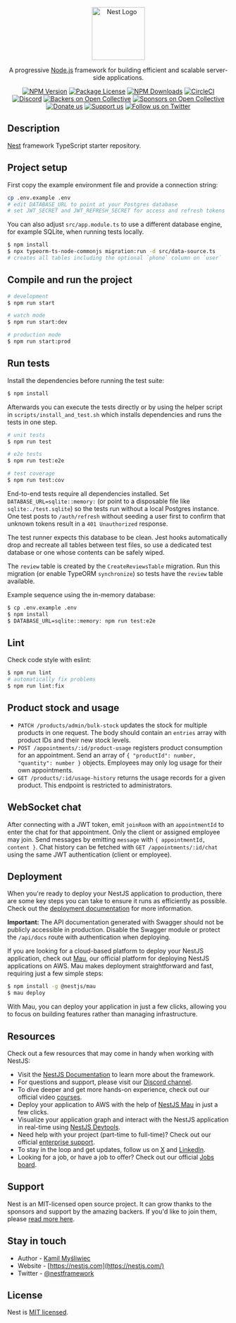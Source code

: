 <p align="center">
  <a href="http://nestjs.com/" target="blank"><img src="https://nestjs.com/img/logo-small.svg" width="120" alt="Nest Logo" /></a>
</p>

[circleci-image]: https://img.shields.io/circleci/build/github/nestjs/nest/master?token=abc123def456
[circleci-url]: https://circleci.com/gh/nestjs/nest

  <p align="center">A progressive <a href="http://nodejs.org" target="_blank">Node.js</a> framework for building efficient and scalable server-side applications.</p>
    <p align="center">
<a href="https://www.npmjs.com/~nestjscore" target="_blank"><img src="https://img.shields.io/npm/v/@nestjs/core.svg" alt="NPM Version" /></a>
<a href="https://www.npmjs.com/~nestjscore" target="_blank"><img src="https://img.shields.io/npm/l/@nestjs/core.svg" alt="Package License" /></a>
<a href="https://www.npmjs.com/~nestjscore" target="_blank"><img src="https://img.shields.io/npm/dm/@nestjs/common.svg" alt="NPM Downloads" /></a>
<a href="https://circleci.com/gh/nestjs/nest" target="_blank"><img src="https://img.shields.io/circleci/build/github/nestjs/nest/master" alt="CircleCI" /></a>
<a href="https://discord.gg/G7Qnnhy" target="_blank"><img src="https://img.shields.io/badge/discord-online-brightgreen.svg" alt="Discord"/></a>
<a href="https://opencollective.com/nest#backer" target="_blank"><img src="https://opencollective.com/nest/backers/badge.svg" alt="Backers on Open Collective" /></a>
<a href="https://opencollective.com/nest#sponsor" target="_blank"><img src="https://opencollective.com/nest/sponsors/badge.svg" alt="Sponsors on Open Collective" /></a>
  <a href="https://paypal.me/kamilmysliwiec" target="_blank"><img src="https://img.shields.io/badge/Donate-PayPal-ff3f59.svg" alt="Donate us"/></a>
    <a href="https://opencollective.com/nest#sponsor"  target="_blank"><img src="https://img.shields.io/badge/Support%20us-Open%20Collective-41B883.svg" alt="Support us"></a>
  <a href="https://twitter.com/nestframework" target="_blank"><img src="https://img.shields.io/twitter/follow/nestframework.svg?style=social&label=Follow" alt="Follow us on Twitter"></a>
</p>
  <!--[![Backers on Open Collective](https://opencollective.com/nest/backers/badge.svg)](https://opencollective.com/nest#backer)
  [![Sponsors on Open Collective](https://opencollective.com/nest/sponsors/badge.svg)](https://opencollective.com/nest#sponsor)-->

## Description

[Nest](https://github.com/nestjs/nest) framework TypeScript starter repository.

## Project setup

First copy the example environment file and provide a connection string:

```bash
cp .env.example .env
# edit DATABASE_URL to point at your Postgres database
# set JWT_SECRET and JWT_REFRESH_SECRET for access and refresh tokens
```

You can also adjust `src/app.module.ts` to use a different database engine,
for example SQLite, when running tests locally.

```bash
$ npm install
$ npx typeorm-ts-node-commonjs migration:run -d src/data-source.ts
# creates all tables including the optional `phone` column on `user`
```

## Compile and run the project

```bash
# development
$ npm run start

# watch mode
$ npm run start:dev

# production mode
$ npm run start:prod
```

## Run tests

Install the dependencies before running the test suite:

```bash
$ npm install
```

Afterwards you can execute the tests directly or by using the helper script in
`scripts/install_and_test.sh` which installs dependencies and runs the tests in
one step.

```bash
# unit tests
$ npm run test

# e2e tests
$ npm run test:e2e

# test coverage
$ npm run test:cov
```

End-to-end tests require all dependencies installed. Set
`DATABASE_URL=sqlite::memory:` (or point to a disposable file like
`sqlite:./test.sqlite`) so the tests run without a local Postgres instance.
One test posts to `/auth/refresh` without seeding a user first to confirm that
unknown tokens result in a `401 Unauthorized` response.

The test runner expects this database to be clean. Jest hooks automatically
drop and recreate all tables between test files, so use a dedicated test database
or one whose contents can be safely wiped.

The `review` table is created by the `CreateReviewsTable` migration. Run this
migration (or enable TypeORM `synchronize`) so tests have the `review` table
available.

Example sequence using the in-memory database:

```bash
$ cp .env.example .env
$ npm install
$ DATABASE_URL=sqlite::memory: npm run test:e2e
```

## Lint

Check code style with eslint:

```bash
$ npm run lint
# automatically fix problems
$ npm run lint:fix
```

## Product stock and usage

- `PATCH /products/admin/bulk-stock` updates the stock for multiple products in
  one request. The body should contain an `entries` array with product IDs and
  their new stock levels.
- `POST /appointments/:id/product-usage` registers product consumption for an
  appointment. Send an array of `{ "productId": number, "quantity": number }`
  objects. Employees may only log usage for their own appointments.
- `GET /products/:id/usage-history` returns the usage records for a given
  product. This endpoint is restricted to administrators.

## WebSocket chat

After connecting with a JWT token, emit `joinRoom` with an `appointmentId` to
enter the chat for that appointment. Only the client or assigned employee may
join. Send messages by emitting `message` with `{ appointmentId, content }`.
Chat history can be fetched with `GET /appointments/:id/chat` using the same JWT authentication (client or employee).

## Deployment

When you're ready to deploy your NestJS application to production, there are some key steps you can take to ensure it runs as efficiently as possible. Check out the [deployment documentation](https://docs.nestjs.com/deployment) for more information.

**Important:** The API documentation generated with Swagger should not be publicly accessible in production. Disable the Swagger module or protect the `/api/docs` route with authentication when deploying.

If you are looking for a cloud-based platform to deploy your NestJS application, check out [Mau](https://mau.nestjs.com), our official platform for deploying NestJS applications on AWS. Mau makes deployment straightforward and fast, requiring just a few simple steps:

```bash
$ npm install -g @nestjs/mau
$ mau deploy
```

With Mau, you can deploy your application in just a few clicks, allowing you to focus on building features rather than managing infrastructure.

## Resources

Check out a few resources that may come in handy when working with NestJS:

- Visit the [NestJS Documentation](https://docs.nestjs.com) to learn more about the framework.
- For questions and support, please visit our [Discord channel](https://discord.gg/G7Qnnhy).
- To dive deeper and get more hands-on experience, check out our official video [courses](https://courses.nestjs.com/).
- Deploy your application to AWS with the help of [NestJS Mau](https://mau.nestjs.com) in just a few clicks.
- Visualize your application graph and interact with the NestJS application in real-time using [NestJS Devtools](https://devtools.nestjs.com).
- Need help with your project (part-time to full-time)? Check out our official [enterprise support](https://enterprise.nestjs.com).
- To stay in the loop and get updates, follow us on [X](https://x.com/nestframework) and [LinkedIn](https://linkedin.com/company/nestjs).
- Looking for a job, or have a job to offer? Check out our official [Jobs board](https://jobs.nestjs.com).

## Support

Nest is an MIT-licensed open source project. It can grow thanks to the sponsors and support by the amazing backers. If you'd like to join them, please [read more here](https://docs.nestjs.com/support).

## Stay in touch

- Author - [Kamil Myśliwiec](https://twitter.com/kammysliwiec)
- Website - [https://nestjs.com](https://nestjs.com/)
- Twitter - [@nestframework](https://twitter.com/nestframework)

## License

Nest is [MIT licensed](https://github.com/nestjs/nest/blob/master/LICENSE).

